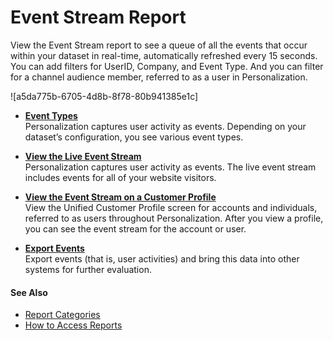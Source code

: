 

# Event Stream Report

View the Event Stream report to see a queue of all the events that occur
within your dataset in real-time, automatically refreshed every 15 seconds.
You can add filters for UserID, Company, and Event Type. And you can filter
for a channel audience member, referred to as a user in Personalization.

![a5da775b-6705-4d8b-8f78-80b941385e1c]

  * **[Event Types](https://help.salesforce.com/s/articleView?id=sf.mc_pers_event_types.htm&language=en_US&type=5)**  
Personalization captures user activity as events. Depending on your dataset’s
configuration, you see various event types.

  * **[View the Live Event Stream](https://help.salesforce.com/s/articleView?id=sf.mc_pers_live_event_stream_view.htm&language=en_US&type=5)**  
Personalization captures user activity as events. The live event stream
includes events for all of your website visitors.

  * **[View the Event Stream on a Customer Profile](https://help.salesforce.com/s/articleView?id=sf.mc_pers_event_stream_customer_profile_view.htm&language=en_US&type=5)**  
View the Unified Customer Profile screen for accounts and individuals,
referred to as users throughout Personalization. After you view a profile, you
can see the event stream for the account or user.

  * **[Export Events](https://help.salesforce.com/s/articleView?id=sf.mc_pers_event_export.htm&language=en_US&type=5)**  
Export events (that is, user activities) and bring this data into other
systems for further evaluation.

#### See Also

  * [Report Categories](https://help.salesforce.com/s/articleView?id=sf.mc_pers_report_categories.htm&language=en_US&type=5 "Marketing Cloud Personalization provides reports that cover a number of categories. These reports provide metrics about user-focused activities, results and goal completions, customer visits and engagement, and metrics to help manage your Marketing Cloud Personalization product consumption.")
  * [How to Access Reports](https://help.salesforce.com/s/articleView?id=sf.mc_pers_report_access.htm&language=en_US&type=5 "Access Personalization reports to view sophisticated yet easy-to-understand analytics, statistics, and attribution metrics. By default, Personalization shows the Reports Dashboard as the first page.")

